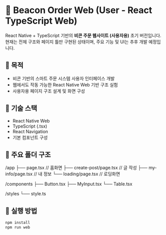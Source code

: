 # 📱 Beacon Order Web (User - React TypeScript Web)

React Native + TypeScript 기반의 **비콘 주문 웹사이트 (사용자용)** 초기 버전입니다.  
현재는 전체 구조와 페이지 틀만 구현된 상태이며, 주요 기능 및 UI는 추후 개발 예정입니다.

## 📌 목적

- 비콘 기반의 스마트 주문 시스템 사용자 인터페이스 개발
- 웹에서도 작동 가능한 React Native Web 기반 구조 실험
- 사용자용 페이지 구조 설계 및 화면 구성

## 🔧 기술 스택

- React Native Web
- TypeScript (.tsx)
- React Navigation
- 기본 컴포넌트 구성

## 📁 주요 폴더 구조

/app
  ├── page.tsx                // 홈화면
  ├── create-post/page.tsx    // 글 작성
  ├── my-info/page.tsx        // 내 정보
  └── loading/page.tsx        // 로딩화면

/components
  ├── Button.tsx
  ├── MyInput.tsx
  └── Table.tsx

/styles
  └── style.ts

## 🚀 실행 방법

```bash
npm install
npm run web
